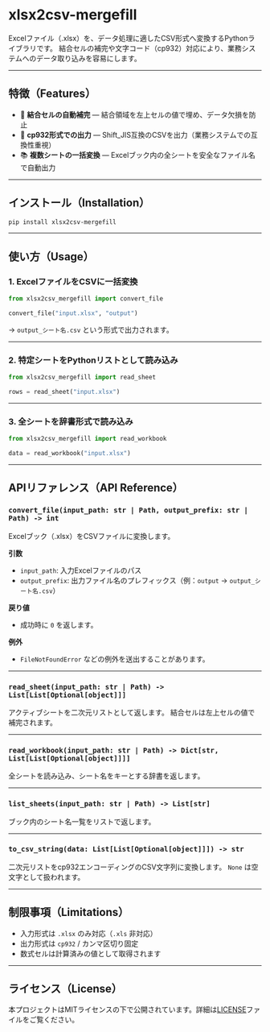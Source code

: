 # xlsx2csv-mergefill

Excelファイル（.xlsx）を、データ処理に適したCSV形式へ変換するPythonライブラリです。
結合セルの補完や文字コード（cp932）対応により、業務システムへのデータ取り込みを容易にします。

---

## 特徴（Features）

* 🧩 **結合セルの自動補完** — 結合領域を左上セルの値で埋め、データ欠損を防止
* 💾 **cp932形式での出力** — Shift_JIS互換のCSVを出力（業務システムでの互換性重視）
* 📚 **複数シートの一括変換** — Excelブック内の全シートを安全なファイル名で自動出力

---

## インストール（Installation）

```bash
pip install xlsx2csv-mergefill
```

---

## 使い方（Usage）

### 1. ExcelファイルをCSVに一括変換

```python
from xlsx2csv_mergefill import convert_file

convert_file("input.xlsx", "output")
```

→ `output_シート名.csv` という形式で出力されます。

---

### 2. 特定シートをPythonリストとして読み込み

```python
from xlsx2csv_mergefill import read_sheet

rows = read_sheet("input.xlsx")
```

---

### 3. 全シートを辞書形式で読み込み

```python
from xlsx2csv_mergefill import read_workbook

data = read_workbook("input.xlsx")
```

---

## APIリファレンス（API Reference）

### `convert_file(input_path: str | Path, output_prefix: str | Path) -> int`

Excelブック（.xlsx）をCSVファイルに変換します。

**引数**

* `input_path`: 入力Excelファイルのパス
* `output_prefix`: 出力ファイル名のプレフィックス（例：`output` → `output_シート名.csv`）

**戻り値**

* 成功時に `0` を返します。

**例外**

* `FileNotFoundError` などの例外を送出することがあります。

---

### `read_sheet(input_path: str | Path) -> List[List[Optional[object]]]`

アクティブシートを二次元リストとして返します。
結合セルは左上セルの値で補完されます。

---

### `read_workbook(input_path: str | Path) -> Dict[str, List[List[Optional[object]]]]`

全シートを読み込み、シート名をキーとする辞書を返します。

---

### `list_sheets(input_path: str | Path) -> List[str]`

ブック内のシート名一覧をリストで返します。

---

### `to_csv_string(data: List[List[Optional[object]]]) -> str`

二次元リストをcp932エンコーディングのCSV文字列に変換します。
`None` は空文字として扱われます。

---

## 制限事項（Limitations）

* 入力形式は `.xlsx` のみ対応（`.xls` 非対応）
* 出力形式は `cp932` / カンマ区切り固定
* 数式セルは計算済みの値として取得されます

---

## ライセンス（License）

本プロジェクトはMITライセンスの下で公開されています。詳細は[LICENSE](LICENSE)ファイルをご覧ください。